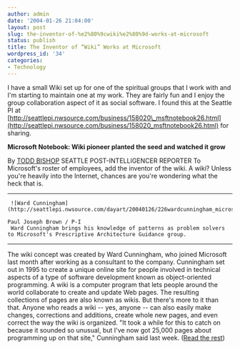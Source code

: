 ```yaml
---
author: admin
date: '2004-01-26 21:04:00'
layout: post
slug: the-inventor-of-%e2%80%9cwiki%e2%80%9d-works-at-microsoft
status: publish
title: The Inventor of “Wiki” Works at Microsoft
wordpress_id: '34'
categories:
- Technology
---
```


I have a small Wiki set up for one of the spiritual groups that I work
with and I'm starting to maintain one at my work. They are fairly fun
and I enjoy the group collaboration aspect of it as social software. I
found this at the Seattle PI at
[http://seattlepi.nwsource.com/business/158020\_msftnotebook26.html](http://seattlepi.nwsource.com/business/158020_msftnotebook26.html)
for sharing.

**Microsoft Notebook: Wiki pioneer planted the seed and watched it
grow**

By [TODD BISHOP](mailto:toddbishop@seattlepi.com) SEATTLE
POST-INTELLIGENCER REPORTER To Microsoft's roster of employees, add the
inventor of the wiki. A wiki? Unless you're heavily into the Internet,
chances are you're wondering what the heck that is.

  -- ------------------------------------------------------------------------------------------------------------------------------ -------------------------
     ![Ward Cunningham](http://seattlepi.nwsource.com/dayart/20040126/226wardcunningham_microsof.jpg)
                                                                                                                                    Paul Joseph Brown / P-I
     Ward Cunningham brings his knowledge of patterns as problem solvers to Microsoft's Prescriptive Architecture Guidance group.
  -- ------------------------------------------------------------------------------------------------------------------------------ -------------------------

The wiki concept was created by Ward Cunningham, who joined Microsoft
last month after working as a consultant to the company. Cunningham set
out in 1995 to create a unique online site for people involved in
technical aspects of a type of software development known as
object-oriented programming. A wiki is a computer program that lets
people around the world collaborate to create and update Web pages. The
resulting collections of pages are also known as wikis. But there's more
to it than that. Anyone who reads a wiki -- yes, anyone -- can also
easily make changes, corrections and additions, create whole new pages,
and even correct the way the wiki is organized. "It took a while for
this to catch on because it sounded so unusual, but I've now got 25,000
pages about programming up on that site," Cunningham said last week.
([Read the
rest](http://seattlepi.nwsource.com/business/158020_msftnotebook26.html))
